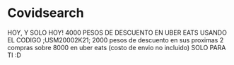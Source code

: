 # Covidsearch
HOY, Y SOLO HOY! 4000 PESOS DE DESCUENTO EN UBER EATS USANDO EL CODIGO ;USM20002K21;
2000 pesos de descuento en sus proximas 2 compras sobre 8000 en uber eats (costo de envio no incluido)
SOLO PARA TI :D

